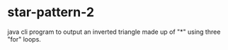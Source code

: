 # star-pattern-2
java cli program to output an inverted triangle made up of "*" using three "for" loops.
